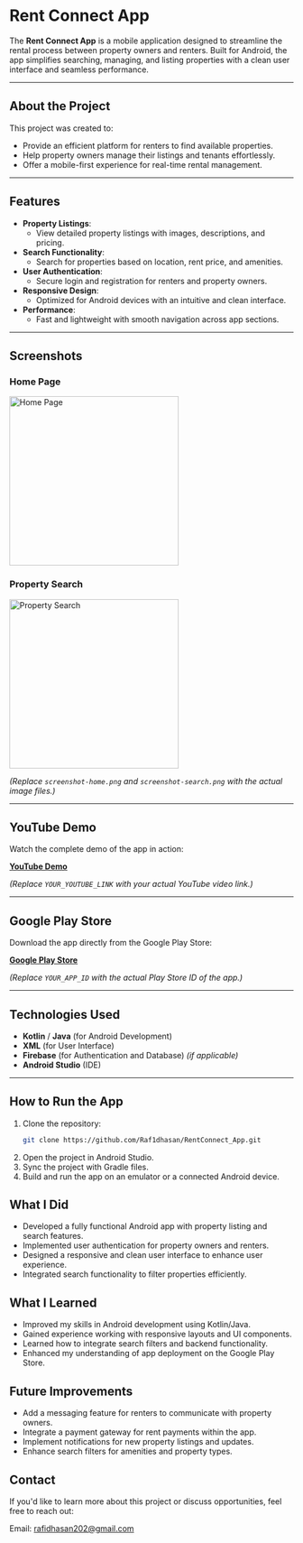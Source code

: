 # Rent Connect App

The **Rent Connect App** is a mobile application designed to streamline the rental process between property owners and renters. Built for Android, the app simplifies searching, managing, and listing properties with a clean user interface and seamless performance.

---

## About the Project

This project was created to:
- Provide an efficient platform for renters to find available properties.
- Help property owners manage their listings and tenants effortlessly.
- Offer a mobile-first experience for real-time rental management.

---

## Features

- **Property Listings**:
  - View detailed property listings with images, descriptions, and pricing.
- **Search Functionality**:
  - Search for properties based on location, rent price, and amenities.
- **User Authentication**:
  - Secure login and registration for renters and property owners.
- **Responsive Design**:
  - Optimized for Android devices with an intuitive and clean interface.
- **Performance**:
  - Fast and lightweight with smooth navigation across app sections.

---

## Screenshots

### Home Page
<img src="screenshot-home.png" alt="Home Page" width="300">

### Property Search
<img src="screenshot-search.png" alt="Property Search" width="300">

*(Replace `screenshot-home.png` and `screenshot-search.png` with the actual image files.)*

---

## YouTube Demo

Watch the complete demo of the app in action:

[**YouTube Demo**](https://youtu.be/YOUR_YOUTUBE_LINK)

*(Replace `YOUR_YOUTUBE_LINK` with your actual YouTube video link.)*

---

## Google Play Store

Download the app directly from the Google Play Store:

[**Google Play Store**](https://play.google.com/store/apps/details?id=YOUR_APP_ID)

*(Replace `YOUR_APP_ID` with the actual Play Store ID of the app.)*

---

## Technologies Used

- **Kotlin** / **Java** (for Android Development)
- **XML** (for User Interface)
- **Firebase** (for Authentication and Database) *(if applicable)*
- **Android Studio** (IDE)

---

## How to Run the App

1. Clone the repository:
   ```bash
   git clone https://github.com/Raf1dhasan/RentConnect_App.git
2. Open the project in Android Studio.
3. Sync the project with Gradle files.
4. Build and run the app on an emulator or a connected Android device.

## What I Did
- Developed a fully functional Android app with property listing and search features.
- Implemented user authentication for property owners and renters.
- Designed a responsive and clean user interface to enhance user experience.
- Integrated search functionality to filter properties efficiently.

## What I Learned
- Improved my skills in Android development using Kotlin/Java.
- Gained experience working with responsive layouts and UI components.
- Learned how to integrate search filters and backend functionality.
- Enhanced my understanding of app deployment on the Google Play Store.

## Future Improvements
- Add a messaging feature for renters to communicate with property owners.
- Integrate a payment gateway for rent payments within the app.
- Implement notifications for new property listings and updates.
- Enhance search filters for amenities and property types.

## Contact
If you'd like to learn more about this project or discuss opportunities, feel free to reach out:

Email: rafidhasan202@gmail.com
